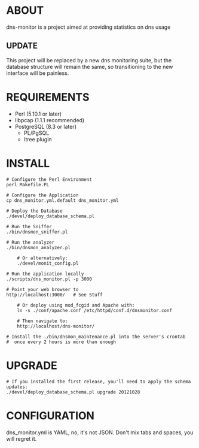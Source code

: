 # ABOUT

dns-monitor is a project aimed at providing statistics on dns usage


## UPDATE

This project will be replaced by a new dns monitoring suite, but the database structure will
remain the same, so transitioning to the new interface will be painless.


# REQUIREMENTS

* Perl (5.10.1 or later)
* libpcap (1.1.1 recommended)
* PostgreSQL (8.3 or later)
  * PL/PgSQL
  * ltree plugin

# INSTALL

	# Configure the Perl Environment
	perl Makefile.PL

	# Configure the Application
	cp dns_monitor.yml.default dns_monitor.yml

	# Deploy the Database
	./devel/deploy_database_schema.pl

	# Run the Sniffer
	./bin/dnsmon_sniffer.pl

	# Run the analyzer
	./bin/dnsmon_analyzer.pl

		# Or alternatively:
		./devel/monit_config.pl

	# Run the application locally
	./scripts/dns_monitor.pl -p 3000

	# Point your web browser to
	http://localhost:3000/   # See Stuff

		# Or deploy using mod_fcgid and Apache with:
		ln -s ./conf/apache.conf /etc/httpd/conf.d/dnsmonitor.conf

		# Then navigate to:
		http://localhost/dns-monitor/

	# Install the ./bin/dnsmon_maintenance.pl into the server's crontab
	#  once every 2 hours is more than enough

# UPGRADE

	# If you installed the first release, you'll need to apply the schema updates:
	./devel/deploy_database_schema.pl upgrade 20121028

# CONFIGURATION

dns_monitor.yml is YAML, no, it's not JSON.  Don't mix tabs and spaces, you will regret it.

